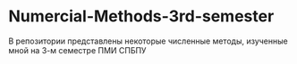 # Numercial-Methods-3rd-semester
В репозитории представлены некоторые численные методы, изученные мной на 3-м семестре ПМИ СПБПУ
